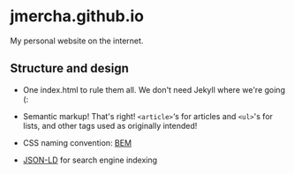 # jmercha.github.io

My personal website on the internet.

## Structure and design

* One index.html to rule them all. We don't need Jekyll where we're going (:

* Semantic markup! That's right! `<article>`‘s for articles and `<ul>`'s for lists, and other tags used as originally intended!

* CSS naming convention: [BEM](http://getbem.com/)

* [JSON-LD](https://json-ld.org/) for search engine indexing
